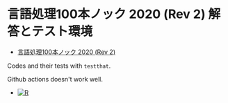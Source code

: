 # 言語処理100本ノック 2020 (Rev 2) 解答とテスト環境

- [言語処理100本ノック 2020 (Rev 2)](https://nlp100.github.io/ja/)

Codes and their tests with `testthat`.

Github actions doesn't work well.
- [![R](https://github.com/kmoritak/hundredfungo/actions/workflows/r.yml/badge.svg?branch=master)](https://github.com/kmoritak/hundredfungo/actions/workflows/r.yml)
